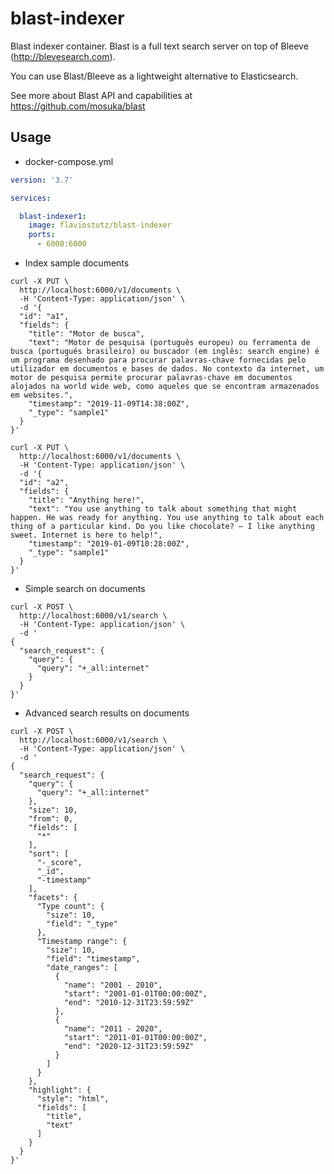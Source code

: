 # blast-indexer

Blast indexer container. Blast is a full text search server on top of Bleeve (http://blevesearch.com).

You can use Blast/Bleeve as a lightweight alternative to Elasticsearch.

See more about Blast API and capabilities at https://github.com/mosuka/blast

## Usage

* docker-compose.yml

```yml
version: '3.7'

services:

  blast-indexer1:
    image: flaviostutz/blast-indexer
    ports:
      - 6000:6000
```

* Index sample documents

```shell
curl -X PUT \
  http://localhost:6000/v1/documents \
  -H 'Content-Type: application/json' \
  -d '{
  "id": "a1",
  "fields": {
    "title": "Motor de busca",
    "text": "Motor de pesquisa (português europeu) ou ferramenta de busca (português brasileiro) ou buscador (em inglês: search engine) é um programa desenhado para procurar palavras-chave fornecidas pelo utilizador em documentos e bases de dados. No contexto da internet, um motor de pesquisa permite procurar palavras-chave em documentos alojados na world wide web, como aqueles que se encontram armazenados em websites.",
    "timestamp": "2019-11-09T14:38:00Z",
    "_type": "sample1"
  }
}'
```

```shell
curl -X PUT \
  http://localhost:6000/v1/documents \
  -H 'Content-Type: application/json' \
  -d '{
  "id": "a2",
  "fields": {
    "title": "Anything here!",
    "text": "You use anything to talk about something that might happen. He was ready for anything. You use anything to talk about each thing of a particular kind. Do you like chocolate? – I like anything sweet. Internet is here to help!",
    "timestamp": "2019-01-09T10:28:00Z",
    "_type": "sample1"
  }
}'
```

* Simple search on documents

```shell
curl -X POST \
  http://localhost:6000/v1/search \
  -H 'Content-Type: application/json' \
  -d '  
{
  "search_request": {
    "query": {
      "query": "+_all:internet"
    }
  }
}'
```

* Advanced search results on documents

```shell
curl -X POST \
  http://localhost:6000/v1/search \
  -H 'Content-Type: application/json' \
  -d '  
{
  "search_request": {
    "query": {
      "query": "+_all:internet"
    },
    "size": 10,
    "from": 0,
    "fields": [
      "*"
    ],
    "sort": [
      "-_score",
      "_id",
      "-timestamp"
    ],
    "facets": {
      "Type count": {
        "size": 10,
        "field": "_type"
      },
      "Timestamp range": {
        "size": 10,
        "field": "timestamp",
        "date_ranges": [
          {
            "name": "2001 - 2010",
            "start": "2001-01-01T00:00:00Z",
            "end": "2010-12-31T23:59:59Z"
          },
          {
            "name": "2011 - 2020",
            "start": "2011-01-01T00:00:00Z",
            "end": "2020-12-31T23:59:59Z"
          }
        ]
      }
    },
    "highlight": {
      "style": "html",
      "fields": [
        "title",
        "text"
      ]
    }
  }
}'
```

